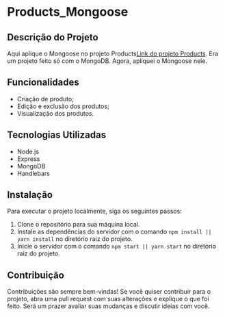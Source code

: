 # Products_Mongoose

<h2>Descrição do Projeto</h2>
<p>Aqui aplique o Mongoose no projeto Products<a href="https://github.com/Cr-Israel/Products">Link do projeto Products</a>. Era um projeto feito só com o MongoDB. Agora, apliquei o Mongoose nele.</p>

<h2>Funcionalidades</h2>
<ul>
	<li>Criação de produto;</li>
	<li>Edição e exclusão dos produtos;</li>
	<li>Visualização dos produtos.</li>
</ul>

<h2>Tecnologias Utilizadas</h2>
<ul>
	<li>Node.js</li>
	<li>Express</li>
	<li>MongoDB</li>
	<li>Handlebars</li>
</ul>

<h2>Instalação</h2>
<p>Para executar o projeto localmente, siga os seguintes passos:</p>
<ol>
	<li>Clone o repositório para sua máquina local.</li>
	<li>Instale as dependências do servidor com o comando <code>npm install || yarn install</code> no diretório raiz do projeto.</li>
	<li>Inicie o servidor com o comando <code>npm start || yarn start</code> no diretório raiz do projeto.</li>
</ol>

<h2>Contribuição</h2>
<p>Contribuições são sempre bem-vindas! Se você quiser contribuir para o projeto, abra uma pull request com suas alterações e explique o que foi feito. Será um prazer avaliar suas mudanças e discutir ideias com você.</p>
